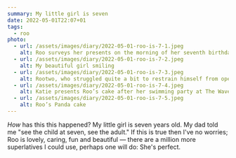 ```yaml
---
summary: My little girl is seven
date: 2022-05-01T22:07+01
tags:
  - roo
photo:
  - url: /assets/images/diary/2022-05-01-roo-is-7-1.jpeg
    alt: Roo surveys her presents on the morning of her seventh birthday
  - url: /assets/images/diary/2022-05-01-roo-is-7-2.jpeg
    alt: My beautiful girl smiling
  - url: /assets/images/diary/2022-05-01-roo-is-7-3.jpeg
    alt: Rootwo, who struggled quite a bit to restrain himself from opening all of Roo’s gifts, in a rare moment of looking ultra cute
  - url: /assets/images/diary/2022-05-01-roo-is-7-4.jpeg
    alt: Katie presents Roo’s cake after her swimming party at The Wave in Littlehampton
  - url: /assets/images/diary/2022-05-01-roo-is-7-5.jpeg
    alt: Roo’s Panda cake
---
```

_How_ has this this happened? My little girl is seven years old. My dad told me "see the child at seven, see the adult." If this is true then I've no worries; Roo is lovely, caring, fun and beautiful — there are a million more superlatives I could use, perhaps one will do: She's perfect.